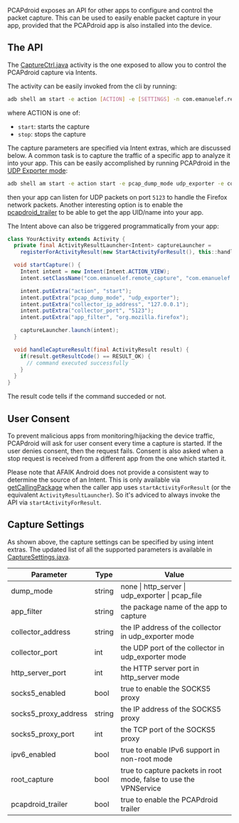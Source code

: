 PCAPdroid exposes an API for other apps to configure and control the packet capture. This can be used to easily enable packet capture in your app, provided that the PCAPdroid app is also installed into the device.

## The API

The [CaptureCtrl.java](https://github.com/emanuele-f/PCAPdroid/blob/master/app/src/main/java/com/emanuelef/remote_capture/activities/CaptureCtrl.java) activity is the one exposed to allow you to control the PCAPdroid capture via Intents.

The activity can be easily invoked from the cli by running:

```bash
adb shell am start -e action [ACTION] -e [SETTINGS] -n com.emanuelef.remote_capture/.activities.CaptureCtrl
```

where ACTION is one of:
  - `start`: starts the capture
  - `stop`: stops the capture

The capture parameters are specified via Intent extras, which are discussed below.
A common task is to capture the traffic of a specific app to analyze it into your app. This can be easily accomplished by running PCAPdroid in the
[UDP Exporter mode](https://emanuele-f.github.io/PCAPdroid/dump_modes#24-udp-exporter):

```bash
adb shell am start -e action start -e pcap_dump_mode udp_exporter -e collector_ip_address 127.0.0.1 -e collector_port 5123 -e app_filter org.mozilla.firefox -n com.emanuelef.remote_capture/.activities.CaptureCtrl
```

then your app can listen for UDP packets on port `5123` to handle the Firefox network packets.
Another interesting option is to enable the [pcapdroid_trailer](https://emanuele-f.github.io/PCAPdroid/advanced_features#45-pcapdroid-trailer) to be able to get the app UID/name into your app.

The Intent above can also be triggered programmatically from your app:

```java
class YourActivity extends Activity {
  private final ActivityResultLauncher<Intent> captureLauncher =
    registerForActivityResult(new StartActivityForResult(), this::handleCaptureResult);

  void startCapture() {
    Intent intent = new Intent(Intent.ACTION_VIEW);
    intent.setClassName("com.emanuelef.remote_capture", "com.emanuelef.remote_capture.activities.CaptureCtrl");

    intent.putExtra("action", "start");
    intent.putExtra("pcap_dump_mode", "udp_exporter");
    intent.putExtra("collector_ip_address", "127.0.0.1");
    intent.putExtra("collector_port", "5123");
    intent.putExtra("app_filter", "org.mozilla.firefox");

    captureLauncher.launch(intent);
  }

  void handleCaptureResult(final ActivityResult result) {
    if(result.getResultCode() == RESULT_OK) {
      // command executed successfully
    }
  }
}
```

The result code tells if the command succeded or not.

## User Consent

To prevent malicious apps from monitoring/hijacking the device traffic, PCAPdroid will ask for user consent every time a capture is started. If the user denies consent, then the request fails.
Consent is also asked when a stop request is received from a different app from the one which started it.

Please note that AFAIK Android does not provide a consistent way to determine the source of an Intent.
This is only available via [getCallingPackage](https://developer.android.com/reference/android/app/Activity#getCallingPackage()) when the caller app uses `startActivityForResult` (or the equivalent `ActivityResultLauncher`). So it's adviced to always invoke the API via `startActivityForResult`.

## Capture Settings

As shown above, the capture settings can be specified by using intent extras. The updated list of all the supported parameters is available in
[CaptureSettings.java](https://github.com/emanuele-f/PCAPdroid/blob/master/app/src/main/java/com/emanuelef/remote_capture/model/CaptureSettings.java).

| Parameter            | Type   | Value                                                             |
|----------------------|--------|-------------------------------------------------------------------|
| dump_mode            | string | none \| http_server \| udp_exporter \| pcap_file                  |
| app_filter           | string | the package name of the app to capture                            |
| collector_address    | string | the IP address of the collector in udp_exporter mode              |
| collector_port       | int    | the UDP port of the collector in udp_exporter mode                |
| http_server_port     | int    | the HTTP server port in http_server mode                          |
| socks5_enabled       | bool   | true to enable the SOCKS5 proxy                                   |
| socks5_proxy_address | string | the IP address of the SOCKS5 proxy                                |
| socks5_proxy_port    | int    | the TCP port of the SOCKS5 proxy                                  |
| ipv6_enabled         | bool   | true to enable IPv6 support in non-root mode                      |
| root_capture         | bool   | true to capture packets in root mode, false to use the VPNService |
| pcapdroid_trailer    | bool   | true to enable the PCAPdroid trailer                              |
